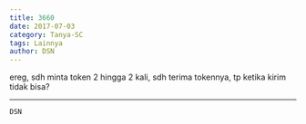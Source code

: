 ```yaml
---
title: 3660
date: 2017-07-03
category: Tanya-SC
tags: Lainnya
author: DSN
---
```


ereg, sdh minta token 2 hingga 2 kali, sdh terima tokennya, tp ketika kirim tidak bisa?

---



`DSN`
